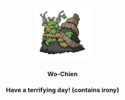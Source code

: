 <p align="center">
    <img src="https://raw.githubusercontent.com/PokeAPI/sprites/master/sprites/pokemon/1001.png" width="150" height="150">
</p>
<h3 align="center"> <b>Wo-Chien</b></h3>
<h3 align="center">Have a terrifying day! (contains irony)</h3>
